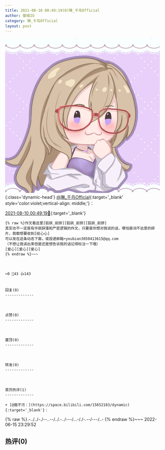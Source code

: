 ```yaml
---
title: 2021-08-10 00:49:19(0)琳_千鸟Official
author: 御坂IO
category: 琳_千鸟Official
layout: post
---
```


![img](/images/c0a88f85ebd0d056f37b114e0748e69556c8b488.jpg){:class='dynamic-head'}
[@琳_千鸟Official](https://space.bilibili.com/1620923329/dynamic){:target='_blank' style='color:violet;vertical-align: middle;'}：

[2021-08-10 00:49:19🔗](https://t.bilibili.com/557011555552248764){:target='_blank'}

~~~
{% raw %}作文看这里[狐妖_前排][狐妖_前排][狐妖_前排]
其实也不一定是有华丽辞藻和严密逻辑的作文，只要是你想对我说的话，哪怕是词不达意的碎片，我都想要收到[给心心]
可以发在这条动态下面，或投递邮箱➡️youbian3050413615@qq.com
（不想让我读出来但是还是想告诉我的话记得标注一下哦）
[爱心][爱心][爱心]
{% endraw %}~~~



↪️0 💬43 👍143


回复(0)
-------------



点赞(0)
-------------



置顶(0)
-------------



转发(0)
-------------



首页热评(1)
-------------

+ [@莪不污：](https://space.bilibili.com/15652183/dynamic){:target='_blank'}：
~~~
{% raw %}.-../../-./--..--/../.-../---/...-/./-.--/---/..-
{% endraw %}~~~
2022-06-15 23:29:52


热评(0)
-------------



